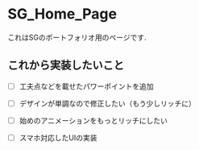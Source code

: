 # SG_Home_Page
これはSGのポートフォリオ用のページです.
## これから実装したいこと
- [ ]  工夫点などを載せたパワーポイントを追加
- [ ]  デザインが単調なので修正したい（もう少しリッチに）
- [ ]  始めのアニメーションをもっとリッチにしたい
- [ ]  スマホ対応したUIの実装
      
